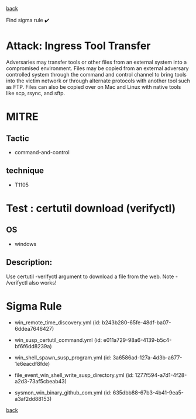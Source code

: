 
[back](../index.md)

Find sigma rule :heavy_check_mark: 

# Attack: Ingress Tool Transfer 

Adversaries may transfer tools or other files from an external system into a compromised environment. Files may be copied from an external adversary controlled system through the command and control channel to bring tools into the victim network or through alternate protocols with another tool such as FTP. Files can also be copied over on Mac and Linux with native tools like scp, rsync, and sftp.

# MITRE
## Tactic
  - command-and-control


## technique
  - T1105


# Test : certutil download (verifyctl)
## OS
  - windows


## Description:
Use certutil -verifyctl argument to download a file from the web. Note - /verifyctl also works!


# Sigma Rule
 - win_remote_time_discovery.yml (id: b243b280-65fe-48df-ba07-6ddea7646427)

 - win_susp_certutil_command.yml (id: e011a729-98a6-4139-b5c4-bf6f6dd8239a)

 - win_shell_spawn_susp_program.yml (id: 3a6586ad-127a-4d3b-a677-1e6eacdf8fde)

 - file_event_win_shell_write_susp_directory.yml (id: 1277f594-a7d1-4f28-a2d3-73af5cbeab43)

 - sysmon_win_binary_github_com.yml (id: 635dbb88-67b3-4b41-9ea5-a3af2dd88153)



[back](../index.md)
